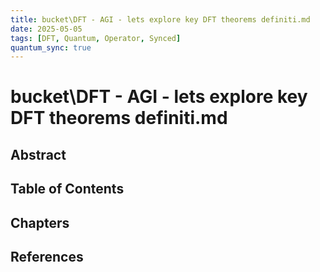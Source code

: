 ```yaml
---
title: bucket\DFT - AGI - lets explore key DFT theorems definiti.md
date: 2025-05-05
tags: [DFT, Quantum, Operator, Synced]
quantum_sync: true
---
```

# bucket\DFT - AGI - lets explore key DFT theorems definiti.md

## Abstract

## Table of Contents

## Chapters

## References

